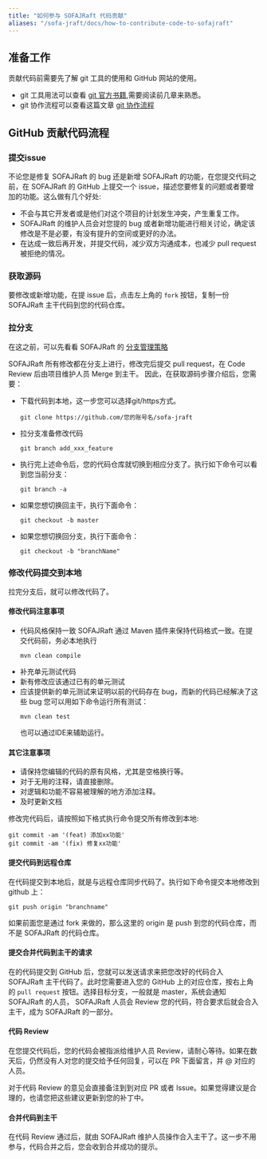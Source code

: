 ```yaml
---
title: "如何参与 SOFAJRaft 代码贡献"
aliases: "/sofa-jraft/docs/how-to-contribute-code-to-sofajraft"
---
```


## 准备工作
贡献代码前需要先了解 git 工具的使用和 GitHub 网站的使用。
- git 工具用法可以查看 [git 官方书籍](https://git-scm.com/book/zh/v1),需要阅读前几章来熟悉。
- git 协作流程可以查看这篇文章 [git 协作流程](http://www.ruanyifeng.com/blog/2015/12/git-workflow.html)

## GitHub 贡献代码流程

### 提交issue
不论您是修复 SOFAJRaft 的 bug 还是新增 SOFAJRaft 的功能，在您提交代码之前，在 SOFAJRaft 的 GitHub 上提交一个 issue，描述您要修复的问题或者要增加的功能。这么做有几个好处:
- 不会与其它开发者或是他们对这个项目的计划发生冲突，产生重复工作。
- SOFAJRaft 的维护人员会对您提的 bug 或者新增功能进行相关讨论，确定该修改是不是必要，有没有提升的空间或更好的办法。
- 在达成一致后再开发，并提交代码，减少双方沟通成本，也减少 pull request 被拒绝的情况。

### 获取源码
要修改或新增功能，在提 issue 后，点击左上角的 ```fork``` 按钮，复制一份 SOFAJRaft 主干代码到您的代码仓库。 

### 拉分支
在这之前，可以先看看 SOFAJRaft 的 [分支管理策略](https://github.com/alipay/sofa-jraft/wiki/Github-%E5%88%86%E6%94%AF%E7%AE%A1%E7%90%86%E7%AD%96%E7%95%A5)

SOFAJRaft 所有修改都在分支上进行，修改完后提交 pull request，在 Code Review 后由项目维护人员 Merge  到主干。
因此，在获取源码步骤介绍后，您需要：
- 下载代码到本地，这一步您可以选择git/https方式。

  ```
  git clone https://github.com/您的账号名/sofa-jraft
  ```
- 拉分支准备修改代码

  ```
  git branch add_xxx_feature
  ```
- 执行完上述命令后，您的代码仓库就切换到相应分支了。执行如下命令可以看到您当前分支：

  ```
  git branch -a
  ```
- 如果您想切换回主干，执行下面命令：

  ```
  git checkout -b master
  ```
- 如果您想切换回分支，执行下面命令：

  ```
  git checkout -b "branchName"
  ```

### 修改代码提交到本地
拉完分支后，就可以修改代码了。

#### 修改代码注意事项
- 代码风格保持一致
  SOFAJRaft 通过 Maven 插件来保持代码格式一致。在提交代码前，务必本地执行
  ```
  mvn clean compile
  ```
- 补充单元测试代码
- 新有修改应该通过已有的单元测试
- 应该提供新的单元测试来证明以前的代码存在 bug，而新的代码已经解决了这些 bug
  您可以用如下命令运行所有测试：
  ```
  mvn clean test
  ```
  也可以通过IDE来辅助运行。
  
#### 其它注意事项
- 请保持您编辑的代码的原有风格，尤其是空格换行等。
- 对于无用的注释，请直接删除。
- 对逻辑和功能不容易被理解的地方添加注释。
- 及时更新文档

修改完代码后，请按照如下格式执行命令提交所有修改到本地:

  ```
  git commit -am '(feat) 添加xx功能'
  git commit -am '(fix) 修复xx功能'
  ```
  
#### 提交代码到远程仓库
在代码提交到本地后，就是与远程仓库同步代码了。执行如下命令提交本地修改到 github 上：

```
git push origin "branchname"
```
如果前面您是通过 fork 来做的，那么这里的 origin 是 push 到您的代码仓库，而不是 SOFAJRaft 的代码仓库。

#### 提交合并代码到主干的请求
在的代码提交到 GitHub 后，您就可以发送请求来把您改好的代码合入 SOFAJRaft 主干代码了。此时您需要进入您的 GitHub 上的对应仓库，按右上角的 ```pull request``` 按钮。选择目标分支，一般就是 master，系统会通知 SOFAJRaft 的人员， SOFAJRaft 人员会 Review 您的代码，符合要求后就会合入主干，成为 SOFAJRaft 的一部分。

#### 代码 Review
在您提交代码后，您的代码会被指派给维护人员 Review，请耐心等待。如果在数天后，仍然没有人对您的提交给予任何回复，可以在 PR 下面留言，并 @ 对应的人员。

对于代码 Review 的意见会直接备注到到对应 PR 或者 Issue。如果觉得建议是合理的，也请您把这些建议更新到您的补丁中。

#### 合并代码到主干
在代码 Review 通过后，就由 SOFAJRaft 维护人员操作合入主干了。这一步不用参与，代码合并之后，您会收到合并成功的提示。

